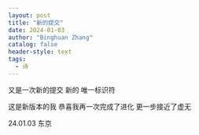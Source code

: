 ```yaml
---
layout: post
title: "新的提交"
date: 2024-01-03
author: "Binghuan Zhang"
catalog: false
header-style: text
tags:
  - 诗
---
```


又是一次新的提交
新的 唯一标识符

这是新版本的我
恭喜我再一次完成了进化
更一步接近了虚无

24.01.03 东京
